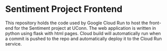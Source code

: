 # Sentiment Project Frontend
This repository holds the code used by Google Cloud Run to host the front-end for the Sentiment project at UConn. The web application is written in python using flask with html pages. Cloud build will automatically run when a commit is pushed to the repo and automatically deploy it to the Cloud Run service.
